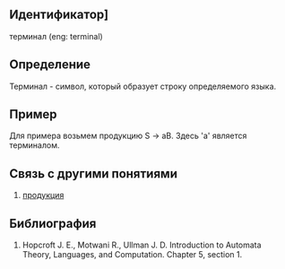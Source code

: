 ## Идентификатор]

терминал (eng: terminal)

## Определение

Терминал - cимвол, который образует строку определяемого языка.

## Пример

Для примера возьмем продукцию S -> aB. Здесь 'a' является терминалом.

## Связь с другими понятиями

1. [продукция](production.md)

## Библиография

1. Hopcroft J. E., Motwani R., Ullman J. D. Introduction to Automata Theory, Languages, and Computation. Chapter 5, section 1.
